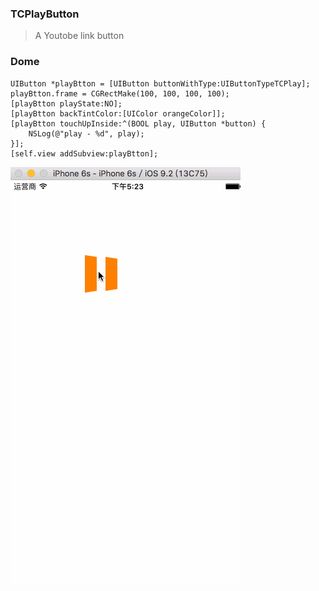 ### TCPlayButton
> A Youtobe link button

### Dome
	UIButton *playBtton = [UIButton buttonWithType:UIButtonTypeTCPlay];
    playBtton.frame = CGRectMake(100, 100, 100, 100);
    [playBtton playState:NO];
    [playBtton backTintColor:[UIColor orangeColor]];
    [playBtton touchUpInside:^(BOOL play, UIButton *button) {
        NSLog(@"play - %d", play);
    }];
    [self.view addSubview:playBtton];
    
![Effect](effect.gif)